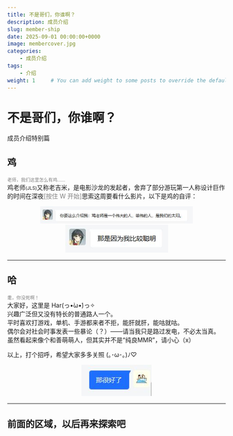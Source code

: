 ```yaml
---
title: 不是哥们，你谁啊？
description: 成员介绍
slug: member-ship
date: 2025-09-01 00:00:00+0000
image: membercover.jpg
categories: 
    - 成员介绍
tags:
    - 介绍
weight: 1     # You can add weight to some posts to override the default sorting (date descending)
---
```


# **不是哥们，你谁啊？**  
成员介绍特别篇

## **鸡**  
<span style="font-size:0.75em !important;color:gray !important">老师，我们这里怎么有鸡……</span>  
鸡老师<span style="font-size:0.75em !important">(JLS)</span>又称老吉米，是电影沙龙的发起者，舍弃了部分游玩第一人称设计巨作的时间在深夜<span style="color:gray !important">[按住 W 开始]</span>思索这周要看什么影片，以下是鸡的自评：  

<div style="text-align: center;">
  <img src="JLS1.jpg" alt="JLS1" style="max-width: 70%;">
</div>
<div style="text-align: center;">
  <img src="JLS2.jpg" alt="JLS2" style="max-width: 70%;">
</div>  

***  
## **哈**
<span style="font-size:0.75em !important; color:gray !important">耄，你没死啊！</span>  
大家好，这里是 Har(っ•̀ω•́)っ✧  
兴趣广泛但又没有特长的普通路人一个。  
平时喜欢打游戏，单机、手游都来者不拒，能肝就肝，能咕就咕。  
偶尔会对社会时事发表一些暴论（？）——请当我只是路过发电，不必太当真。  
虽然看起来像个和善萌萌人，但其实并不是“纯良MMR”，请小心（x）  

以上，打个招呼，希望大家多多关照 (｡･ω･｡)ﾉ♡  
<div style="text-align: center;">
  <img src="Har1.jpg" alt="Har1" style="max-width: 70%;">
</div>  

***

## **前面的区域，以后再来探索吧**